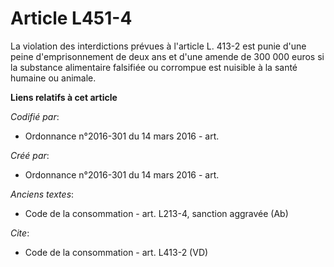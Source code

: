 # Article L451-4

La violation des interdictions prévues à l'article L. 413-2 est punie d'une peine d'emprisonnement de deux ans et d'une
amende de 300 000 euros si la substance alimentaire falsifiée ou corrompue est nuisible à la santé humaine ou animale.

**Liens relatifs à cet article**

_Codifié par_:

  - Ordonnance n°2016-301 du 14 mars 2016 - art.

_Créé par_:

  - Ordonnance n°2016-301 du 14 mars 2016 - art.

_Anciens textes_:

  - Code de la consommation - art. L213-4, sanction aggravée (Ab)

_Cite_:

  - Code de la consommation - art. L413-2 (VD)
